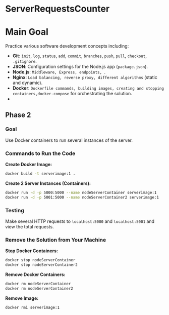 # ServerRequestsCounter

# Main Goal

Practice various software development concepts including:
- **Git**: `init`, `log`, `status`, `add`, `commit`, `branches`, `push`, `pull`, `checkout`, `.gitignore`.
- **JSON**: Configuration settings for the Node.js app (`package.json`).
- **Node.js**: `Middleware, Express, endpoints, `.
- **Nginx**: `Load balancing, reverse proxy, different algorithms` (static and dynamic).
- **Docker**: `Dockerfile commands, building images, creating and stopping containers,docker-compose` for orchestrating the solution.
- 
## Phase 2

### Goal
Use Docker containers to run several instances of the server.

### Commands to Run the Code

**Create Docker Image:**
```sh
docker build -t serverimage:1 .
```

**Create 2 Server Instances (Containers):**
```sh
docker run -d -p 5000:5000 --name nodeServerContainer serverimage:1
docker run -d -p 5001:5000 --name nodeServerContainer2 serverimage:1
```

### Testing
Make several HTTP requests to `localhost:5000` and `localhost:5001` and view the total requests.

### Remove the Solution from Your Machine

**Stop Docker Containers:**
```sh
docker stop nodeServerContainer
docker stop nodeServerContainer2
```

**Remove Docker Containers:**
```sh
docker rm nodeServerContainer
docker rm nodeServerContainer2
```

**Remove Image:**
```sh
docker rmi serverimage:1
```
